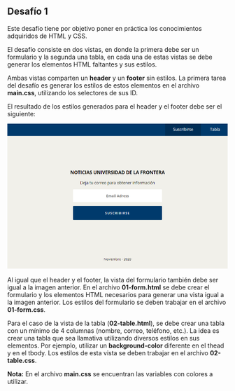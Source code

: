 ## Desafío 1
Este desafío tiene por objetivo poner en práctica los conocimientos adquiridos de HTML y CSS.

El desafío consiste en dos vistas, en donde la primera debe ser un formulario y la segunda una tabla, en cada una de estas vistas se debe generar los elementos HTML faltantes y sus estilos.

Ambas vistas comparten un **header** y un **footer** sin estilos. La primera tarea del desafío es generar los estilos de estos elementos en el archivo **main.css**, utilizando los selectores de sus ID.

El resultado de los estilos generados para el header y el footer debe ser el siguiente:

![Resultado](./resultado.png)
 
Al igual que el header y el footer, la vista del formulario también debe ser igual a la imagen anterior. En el archivo **01-form.html** se debe crear el formulario y los elementos HTML necesarios para generar una vista igual a la imagen anterior. Los estilos del formulario se deben trabajar en el archivo **01-form.css**.

Para el caso de la vista de la tabla (**02-table.html**), se debe crear una tabla con un mínimo de 4 columnas (nombre, correo, teléfono, etc.). La idea es crear una tabla que sea llamativa utilizando diversos estilos en sus elementos. Por ejemplo, utilizar un **background-color** diferente en el thead y en el tbody. Los estilos de esta vista se deben trabajar en el archivo **02-table.css**.

**Nota:** En el archivo **main.css** se encuentran las variables con colores a utilizar.
